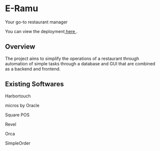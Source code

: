 # E-Ramu
<p>Your go-to restaurant manager</p>
<p> You can view the deployment<a href="https://github.com/Jay-Kishn/https---github.com-Sumedha2-E-Ramu"> here </a>.</p>

<h2>Overview</h2>
<p>The project aims to simplify the operations of a restaurant through automation of simple tasks through a database and GUI that are combined as a backend and frontend.</p>

<h2>Existing Softwares</h2>
<p>Harbortouch</p>
<p>micros by Oracle</p>
<p>Square POS</p>
<p>Revel</p>
<p>Orca</p>
<p>SimpleOrder </p>








